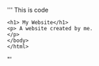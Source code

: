 '''
This is code
<!DOCTYPE html>
<html lang="en">
<head>
<title>Page Title</title>
<meta charset="UTF-8">
<meta name="viewport"
	  content="width=device-width, initial-scale=1">
	  <style>
	  body {
	  font-famoly: Arial, Helvetica, sans-serif;
	  }
	  </style>
	  </head>
	  <body>
	  
	<h1> My Website</h1>
	<p> A website created by me.
	</p>
	</body>
	</html>
"'